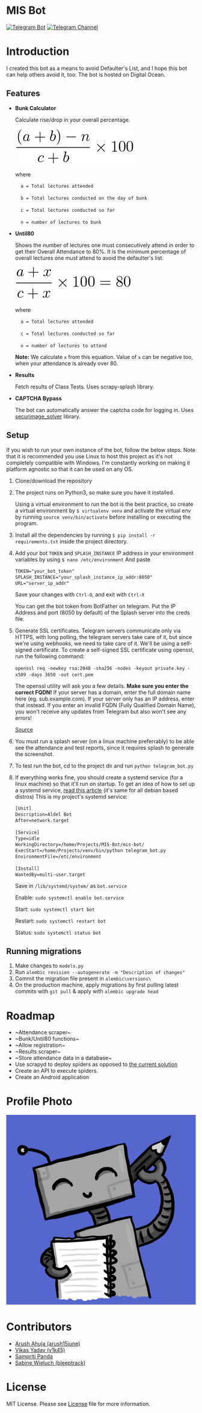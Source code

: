 # MIS Bot

[![Telegram Bot](https://img.shields.io/badge/Telegram-Bot-blue.svg)](https://t.me/SJCET_MIS_BOT)
[![Telegram Channel](https://img.shields.io/badge/Telegram-Channel-blue.svg)](https://t.me/joinchat/AAAAAEzdjHzLCzMiKpUw6w)

# Introduction
I created this bot as a means to avoid Defaulter's List, and I hope this bot can help others avoid it, too. The bot is hosted on Digital Ocean. 

## Features
  * **Bunk Calculator**
  
    Calculate rise/drop in your overall percentage.

    [![Bunk calculator formula](media/bunk_func.png)]()

    where 

          a = Total lectures attended

          b = Total lectures conducted on the day of bunk

          c = Total lectures conducted so far

          n = number of lectures to bunk
  * **Until80**

    Shows the number of lectures one must consecutively attend in order to get their Overall Attendance to 80%. It is the minimum percentage of overall lectures one must attend to avoid the defaulter's list.

    [![Until80 formula](media/until80_func.png)]()

    where 

          a = Total lectures attended

          c = Total lectures conducted so far

          x = number of lectures to attend
    **Note:** We calculate `x` from this equation. Value of `x` can be negative too, when your attendance is already over 80.
  * **Results**

    Fetch results of Class Tests. Uses scrapy-splash library.

  * **CAPTCHA Bypass**
  
    The bot can automatically answer the captcha code for logging in. Uses [securimage_solver](https://github.com/sampritipanda/securimage_solver) library.

## Setup
If you wish to run your own instance of the bot, follow the below steps. Note that it is recommended you use Linux to host this project as it's not completely compatible with Windows. I'm constantly working on making it platform agnostic so that it can be used on any OS.

 1. Clone/download the repository
 2. The project runs on Python3, so make sure you have it installed.

      Using a virtual environment to run the bot is the best practice, so create a virtual environment by
      `$ virtualenv venv` and activate the virtual env by running `source venv/bin/activate` before installing or executing the program.
 3. Install all the dependencies by running `$ pip install -r requirements.txt` inside the project directory.
 4. Add your bot `TOKEN` and `SPLASH_INSTANCE` IP address in your environment variables by using
     `$ nano /etc/environment`
     And paste
     
     ```
     TOKEN="your_bot_token"
     SPLASH_INSTANCE="your_splash_instance_ip_addr:8050"
     URL="server_ip_addr"
     ```
     Save your changes with `Ctrl-O`, and exit with `Ctrl-X`

     You can get the bot token from BotFather on telegram.
     Put the IP Address and port (8050 by default) of the Splash server into the creds file.
 5. Generate SSL certificates. Telegram servers communicate only via HTTPS, with long polling, the telegram servers take care of it, but since we're using webhooks, we need to take care of it. We'll be using a self-signed certificate.
     To create a self-signed SSL certificate using openssl, run the following command:

    `openssl req -newkey rsa:2048 -sha256 -nodes -keyout private.key -x509 -days 3650 -out cert.pem`

    The openssl utility will ask you a few details. **Make sure you enter the correct FQDN!** If your server has a domain, enter the full domain name here (eg. sub.example.com). If your server only has an IP address, enter that instead. If you enter an invalid FQDN (Fully Qualified Domain Name), you won't receive any updates from Telegram but also won't see any errors!

    [Source](https://github.com/python-telegram-bot/python-telegram-bot/wiki/Webhooks#creating-a-self-signed-certificate-using-openssl)
 6. You must run a splash server (on a linux machine preferrably) to be able see the attendance and test reports, since it requires splash to generate the screenshot.
 7. To test run the bot, cd to the project dir and run `python telegram_bot.py`
 8. If everything works fine, you should create a systemd service (for a linux machine) so that it'll run on startup. To get an idea of how to set up a systemd service, [read this article](https://www.raspberrypi-spy.co.uk/2015/10/how-to-autorun-a-python-script-on-boot-using-systemd/) (it's same for all debian based distros)
    This is my project's systemd service:

    ```
    [Unit]
    Description=Aldel Bot
    After=network.target

    [Service]
    Type=idle
    WorkingDirectory=/home/Projects/MIS-Bot/mis-bot/
    ExecStart=/home/Projects/venv/bin/python telegram_bot.py
    EnvironmentFile=/etc/environment

    [Install]
    WantedBy=multi-user.target
    ```
    Save in `/lib/systemd/system/` as `bot.service`

    Enable: `sudo systemctl enable bot.service`

    Start: `sudo systemctl start bot`

    Restart: `sudo systemctl restart bot`
    
    Status: `sudo systemctl status bot`


## Running migrations

1. Make changes to `models.py`
2. Run `alembic revision --autogenerate -m "Description of changes"`
3. Commit the migration file present in `alembic\versions\`
4. On the production machine, apply migrations by first pulling latest commits with `git pull` & apply with `alembic upgrade head`

# Roadmap
 * ~Attendance scraper~
 * ~Bunk/Until80 functions~
 * ~Allow registration~
 * ~Results scraper~
 * ~Store attendance data in a database~
 * Use scrapyd to deploy spiders as opposed to [the current solution](https://stackoverflow.com/a/43661172)
 * Create an API to execute spiders.
 * Create an Android application
 
 # Profile Photo
 ![Profile Photo](media/avatar.png)


# Contributors
 * [Arush Ahuja (arush15june)](https://github.com/arush15june)
 * [Vikas Yadav (v1k45)](https://github.com/v1k45)
 * [Sampriti Panda](https://github.com/sampritipanda)
 * [Sabine Wieluch (bleeptrack)](https://github.com/bleeptrack)

# License
MIT License. Please see [License](LICENSE.md) file for more information.
